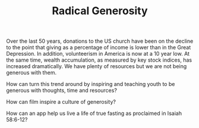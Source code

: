 ﻿---
title: Radical Generosity
intro: How can we enable and inspire youth to be radically generous?
champions:
- name:
    Leadership Network
  logo:
    leadnet-logo.jpg
- name:
    Austin Christian Technologists and Entrepreneurs
  logo:
    austin-christian-entrepreneurs.jpg
---
Over the last 50 years, donations to the US church have been on the decline to the point that giving as a percentage of income is lower than in the Great Depression. In addition, volunteerism in America is now at a 10 year low. At the same time, wealth accumulation, as measured by key stock indices, has increased dramatically. We have plenty of resources but we are not being generous with them.

How can turn this trend around by inspiring and teaching youth to be generous with thoughts, time and resources?

How can film inspire a culture of generosity?

How can an app help us live a life of true fasting as proclaimed in Isaiah 58:6-12?






